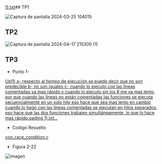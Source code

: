[1).txt](https://github.com/M2ri7/ASO2024TP/files/15341350/1.txt)## TP1


![Captura de pantalla 2024-03-25 104015](https://github.com/M2ri7/ASO2024TP/assets/167377199/23ee1416-d54c-4592-a1eb-76f46ca2a79d)



## TP2

![Captura de pantalla 2024-04-17 215300 (1)](https://github.com/M2ri7/ASO2024TP/assets/167377199/8c269fe5-8726-47b3-adb2-55a34a34797f)



## TP3

* Punto 1-
  
[Upl1)
a- respecto al tiempo de ejecución se puede decir que no son predecible
b- no son iguales
c- cuando lo ejecuto con las líneas comentadas va mas rápido y cuando lo ejecuto sin los # me va mas lento, por que cuando  las líneas no están comentadas las funciones se ejecuta secuencialmente en un solo hilo eso hace que sea mas lento en cambio cuando lo hago con las líneas comentadas se ejecutan en hilos separados, eso hace que las dos funciones trabajen simultáneamente, lo que lo hace mas rápido.oading 1).txt…]()

 



* Codigo Resuelto
  
[con_race_condition.c](/TP3/con_race_condition.c)



* Figura 2-22



![imagen](https://github.com/M2ri7/ASO2024TP/assets/167377199/2847bf73-fba8-4ac7-bbf6-d0508e3f9206)

